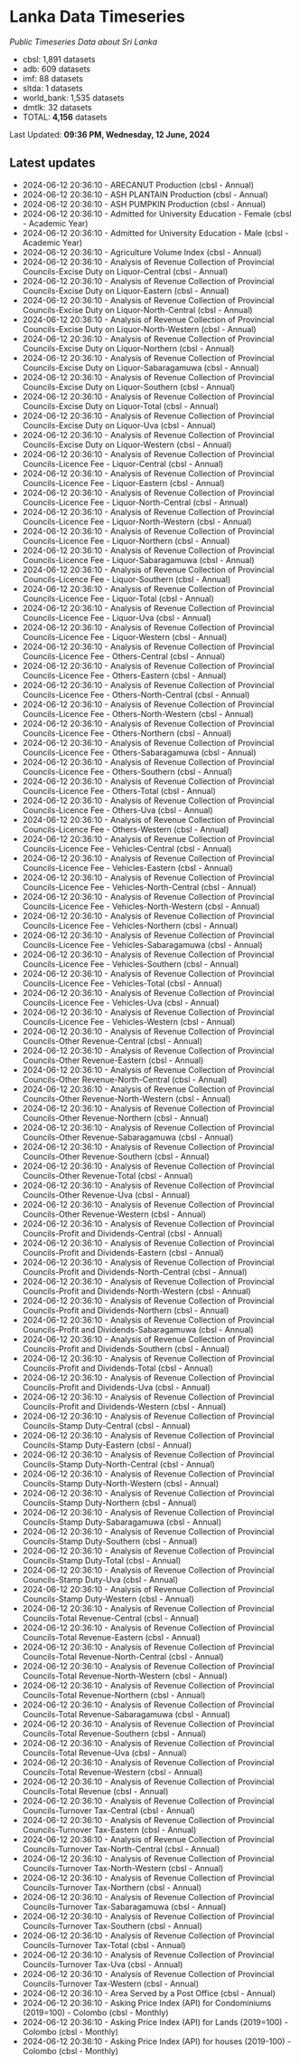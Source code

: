 # Lanka Data Timeseries
*Public Timeseries Data about Sri Lanka*

* cbsl: 1,891 datasets
* adb: 609 datasets
* imf: 88 datasets
* sltda: 1 datasets
* world_bank: 1,535 datasets
* dmtlk: 32 datasets
* TOTAL: **4,156** datasets

Last Updated: **09:36 PM, Wednesday, 12 June, 2024**

## Latest updates

* 2024-06-12 20:36:10 - ARECANUT Production (cbsl - Annual)
* 2024-06-12 20:36:10 - ASH PLANTAIN Production (cbsl - Annual)
* 2024-06-12 20:36:10 - ASH PUMPKIN Production (cbsl - Annual)
* 2024-06-12 20:36:10 - Admitted for University Education - Female (cbsl - Academic Year)
* 2024-06-12 20:36:10 - Admitted for University Education - Male (cbsl - Academic Year)
* 2024-06-12 20:36:10 - Agriculture Volume Index (cbsl - Annual)
* 2024-06-12 20:36:10 - Analysis of Revenue Collection of Provincial Councils-Excise Duty on Liquor-Central (cbsl - Annual)
* 2024-06-12 20:36:10 - Analysis of Revenue Collection of Provincial Councils-Excise Duty on Liquor-Eastern (cbsl - Annual)
* 2024-06-12 20:36:10 - Analysis of Revenue Collection of Provincial Councils-Excise Duty on Liquor-North-Central (cbsl - Annual)
* 2024-06-12 20:36:10 - Analysis of Revenue Collection of Provincial Councils-Excise Duty on Liquor-North-Western (cbsl - Annual)
* 2024-06-12 20:36:10 - Analysis of Revenue Collection of Provincial Councils-Excise Duty on Liquor-Northern (cbsl - Annual)
* 2024-06-12 20:36:10 - Analysis of Revenue Collection of Provincial Councils-Excise Duty on Liquor-Sabaragamuwa (cbsl - Annual)
* 2024-06-12 20:36:10 - Analysis of Revenue Collection of Provincial Councils-Excise Duty on Liquor-Southern (cbsl - Annual)
* 2024-06-12 20:36:10 - Analysis of Revenue Collection of Provincial Councils-Excise Duty on Liquor-Total (cbsl - Annual)
* 2024-06-12 20:36:10 - Analysis of Revenue Collection of Provincial Councils-Excise Duty on Liquor-Uva (cbsl - Annual)
* 2024-06-12 20:36:10 - Analysis of Revenue Collection of Provincial Councils-Excise Duty on Liquor-Western (cbsl - Annual)
* 2024-06-12 20:36:10 - Analysis of Revenue Collection of Provincial Councils-Licence Fee - Liquor-Central (cbsl - Annual)
* 2024-06-12 20:36:10 - Analysis of Revenue Collection of Provincial Councils-Licence Fee - Liquor-Eastern (cbsl - Annual)
* 2024-06-12 20:36:10 - Analysis of Revenue Collection of Provincial Councils-Licence Fee - Liquor-North-Central (cbsl - Annual)
* 2024-06-12 20:36:10 - Analysis of Revenue Collection of Provincial Councils-Licence Fee - Liquor-North-Western (cbsl - Annual)
* 2024-06-12 20:36:10 - Analysis of Revenue Collection of Provincial Councils-Licence Fee - Liquor-Northern (cbsl - Annual)
* 2024-06-12 20:36:10 - Analysis of Revenue Collection of Provincial Councils-Licence Fee - Liquor-Sabaragamuwa (cbsl - Annual)
* 2024-06-12 20:36:10 - Analysis of Revenue Collection of Provincial Councils-Licence Fee - Liquor-Southern (cbsl - Annual)
* 2024-06-12 20:36:10 - Analysis of Revenue Collection of Provincial Councils-Licence Fee - Liquor-Total (cbsl - Annual)
* 2024-06-12 20:36:10 - Analysis of Revenue Collection of Provincial Councils-Licence Fee - Liquor-Uva (cbsl - Annual)
* 2024-06-12 20:36:10 - Analysis of Revenue Collection of Provincial Councils-Licence Fee - Liquor-Western (cbsl - Annual)
* 2024-06-12 20:36:10 - Analysis of Revenue Collection of Provincial Councils-Licence Fee - Others-Central (cbsl - Annual)
* 2024-06-12 20:36:10 - Analysis of Revenue Collection of Provincial Councils-Licence Fee - Others-Eastern (cbsl - Annual)
* 2024-06-12 20:36:10 - Analysis of Revenue Collection of Provincial Councils-Licence Fee - Others-North-Central (cbsl - Annual)
* 2024-06-12 20:36:10 - Analysis of Revenue Collection of Provincial Councils-Licence Fee - Others-North-Western (cbsl - Annual)
* 2024-06-12 20:36:10 - Analysis of Revenue Collection of Provincial Councils-Licence Fee - Others-Northern (cbsl - Annual)
* 2024-06-12 20:36:10 - Analysis of Revenue Collection of Provincial Councils-Licence Fee - Others-Sabaragamuwa (cbsl - Annual)
* 2024-06-12 20:36:10 - Analysis of Revenue Collection of Provincial Councils-Licence Fee - Others-Southern (cbsl - Annual)
* 2024-06-12 20:36:10 - Analysis of Revenue Collection of Provincial Councils-Licence Fee - Others-Total (cbsl - Annual)
* 2024-06-12 20:36:10 - Analysis of Revenue Collection of Provincial Councils-Licence Fee - Others-Uva (cbsl - Annual)
* 2024-06-12 20:36:10 - Analysis of Revenue Collection of Provincial Councils-Licence Fee - Others-Western (cbsl - Annual)
* 2024-06-12 20:36:10 - Analysis of Revenue Collection of Provincial Councils-Licence Fee - Vehicles-Central (cbsl - Annual)
* 2024-06-12 20:36:10 - Analysis of Revenue Collection of Provincial Councils-Licence Fee - Vehicles-Eastern (cbsl - Annual)
* 2024-06-12 20:36:10 - Analysis of Revenue Collection of Provincial Councils-Licence Fee - Vehicles-North-Central (cbsl - Annual)
* 2024-06-12 20:36:10 - Analysis of Revenue Collection of Provincial Councils-Licence Fee - Vehicles-North-Western (cbsl - Annual)
* 2024-06-12 20:36:10 - Analysis of Revenue Collection of Provincial Councils-Licence Fee - Vehicles-Northern (cbsl - Annual)
* 2024-06-12 20:36:10 - Analysis of Revenue Collection of Provincial Councils-Licence Fee - Vehicles-Sabaragamuwa (cbsl - Annual)
* 2024-06-12 20:36:10 - Analysis of Revenue Collection of Provincial Councils-Licence Fee - Vehicles-Southern (cbsl - Annual)
* 2024-06-12 20:36:10 - Analysis of Revenue Collection of Provincial Councils-Licence Fee - Vehicles-Total (cbsl - Annual)
* 2024-06-12 20:36:10 - Analysis of Revenue Collection of Provincial Councils-Licence Fee - Vehicles-Uva (cbsl - Annual)
* 2024-06-12 20:36:10 - Analysis of Revenue Collection of Provincial Councils-Licence Fee - Vehicles-Western (cbsl - Annual)
* 2024-06-12 20:36:10 - Analysis of Revenue Collection of Provincial Councils-Other Revenue-Central (cbsl - Annual)
* 2024-06-12 20:36:10 - Analysis of Revenue Collection of Provincial Councils-Other Revenue-Eastern (cbsl - Annual)
* 2024-06-12 20:36:10 - Analysis of Revenue Collection of Provincial Councils-Other Revenue-North-Central (cbsl - Annual)
* 2024-06-12 20:36:10 - Analysis of Revenue Collection of Provincial Councils-Other Revenue-North-Western (cbsl - Annual)
* 2024-06-12 20:36:10 - Analysis of Revenue Collection of Provincial Councils-Other Revenue-Northern (cbsl - Annual)
* 2024-06-12 20:36:10 - Analysis of Revenue Collection of Provincial Councils-Other Revenue-Sabaragamuwa (cbsl - Annual)
* 2024-06-12 20:36:10 - Analysis of Revenue Collection of Provincial Councils-Other Revenue-Southern (cbsl - Annual)
* 2024-06-12 20:36:10 - Analysis of Revenue Collection of Provincial Councils-Other Revenue-Total (cbsl - Annual)
* 2024-06-12 20:36:10 - Analysis of Revenue Collection of Provincial Councils-Other Revenue-Uva (cbsl - Annual)
* 2024-06-12 20:36:10 - Analysis of Revenue Collection of Provincial Councils-Other Revenue-Western (cbsl - Annual)
* 2024-06-12 20:36:10 - Analysis of Revenue Collection of Provincial Councils-Profit and Dividends-Central (cbsl - Annual)
* 2024-06-12 20:36:10 - Analysis of Revenue Collection of Provincial Councils-Profit and Dividends-Eastern (cbsl - Annual)
* 2024-06-12 20:36:10 - Analysis of Revenue Collection of Provincial Councils-Profit and Dividends-North-Central (cbsl - Annual)
* 2024-06-12 20:36:10 - Analysis of Revenue Collection of Provincial Councils-Profit and Dividends-North-Western (cbsl - Annual)
* 2024-06-12 20:36:10 - Analysis of Revenue Collection of Provincial Councils-Profit and Dividends-Northern (cbsl - Annual)
* 2024-06-12 20:36:10 - Analysis of Revenue Collection of Provincial Councils-Profit and Dividends-Sabaragamuwa (cbsl - Annual)
* 2024-06-12 20:36:10 - Analysis of Revenue Collection of Provincial Councils-Profit and Dividends-Southern (cbsl - Annual)
* 2024-06-12 20:36:10 - Analysis of Revenue Collection of Provincial Councils-Profit and Dividends-Total (cbsl - Annual)
* 2024-06-12 20:36:10 - Analysis of Revenue Collection of Provincial Councils-Profit and Dividends-Uva (cbsl - Annual)
* 2024-06-12 20:36:10 - Analysis of Revenue Collection of Provincial Councils-Profit and Dividends-Western (cbsl - Annual)
* 2024-06-12 20:36:10 - Analysis of Revenue Collection of Provincial Councils-Stamp Duty-Central (cbsl - Annual)
* 2024-06-12 20:36:10 - Analysis of Revenue Collection of Provincial Councils-Stamp Duty-Eastern (cbsl - Annual)
* 2024-06-12 20:36:10 - Analysis of Revenue Collection of Provincial Councils-Stamp Duty-North-Central (cbsl - Annual)
* 2024-06-12 20:36:10 - Analysis of Revenue Collection of Provincial Councils-Stamp Duty-North-Western (cbsl - Annual)
* 2024-06-12 20:36:10 - Analysis of Revenue Collection of Provincial Councils-Stamp Duty-Northern (cbsl - Annual)
* 2024-06-12 20:36:10 - Analysis of Revenue Collection of Provincial Councils-Stamp Duty-Sabaragamuwa (cbsl - Annual)
* 2024-06-12 20:36:10 - Analysis of Revenue Collection of Provincial Councils-Stamp Duty-Southern (cbsl - Annual)
* 2024-06-12 20:36:10 - Analysis of Revenue Collection of Provincial Councils-Stamp Duty-Total (cbsl - Annual)
* 2024-06-12 20:36:10 - Analysis of Revenue Collection of Provincial Councils-Stamp Duty-Uva (cbsl - Annual)
* 2024-06-12 20:36:10 - Analysis of Revenue Collection of Provincial Councils-Stamp Duty-Western (cbsl - Annual)
* 2024-06-12 20:36:10 - Analysis of Revenue Collection of Provincial Councils-Total Revenue-Central (cbsl - Annual)
* 2024-06-12 20:36:10 - Analysis of Revenue Collection of Provincial Councils-Total Revenue-Eastern (cbsl - Annual)
* 2024-06-12 20:36:10 - Analysis of Revenue Collection of Provincial Councils-Total Revenue-North-Central (cbsl - Annual)
* 2024-06-12 20:36:10 - Analysis of Revenue Collection of Provincial Councils-Total Revenue-North-Western (cbsl - Annual)
* 2024-06-12 20:36:10 - Analysis of Revenue Collection of Provincial Councils-Total Revenue-Northern (cbsl - Annual)
* 2024-06-12 20:36:10 - Analysis of Revenue Collection of Provincial Councils-Total Revenue-Sabaragamuwa (cbsl - Annual)
* 2024-06-12 20:36:10 - Analysis of Revenue Collection of Provincial Councils-Total Revenue-Southern (cbsl - Annual)
* 2024-06-12 20:36:10 - Analysis of Revenue Collection of Provincial Councils-Total Revenue-Uva (cbsl - Annual)
* 2024-06-12 20:36:10 - Analysis of Revenue Collection of Provincial Councils-Total Revenue-Western (cbsl - Annual)
* 2024-06-12 20:36:10 - Analysis of Revenue Collection of Provincial Councils-Total Revenue (cbsl - Annual)
* 2024-06-12 20:36:10 - Analysis of Revenue Collection of Provincial Councils-Turnover Tax-Central (cbsl - Annual)
* 2024-06-12 20:36:10 - Analysis of Revenue Collection of Provincial Councils-Turnover Tax-Eastern (cbsl - Annual)
* 2024-06-12 20:36:10 - Analysis of Revenue Collection of Provincial Councils-Turnover Tax-North-Central (cbsl - Annual)
* 2024-06-12 20:36:10 - Analysis of Revenue Collection of Provincial Councils-Turnover Tax-North-Western (cbsl - Annual)
* 2024-06-12 20:36:10 - Analysis of Revenue Collection of Provincial Councils-Turnover Tax-Northern (cbsl - Annual)
* 2024-06-12 20:36:10 - Analysis of Revenue Collection of Provincial Councils-Turnover Tax-Sabaragamuwa (cbsl - Annual)
* 2024-06-12 20:36:10 - Analysis of Revenue Collection of Provincial Councils-Turnover Tax-Southern (cbsl - Annual)
* 2024-06-12 20:36:10 - Analysis of Revenue Collection of Provincial Councils-Turnover Tax-Total (cbsl - Annual)
* 2024-06-12 20:36:10 - Analysis of Revenue Collection of Provincial Councils-Turnover Tax-Uva (cbsl - Annual)
* 2024-06-12 20:36:10 - Analysis of Revenue Collection of Provincial Councils-Turnover Tax-Western (cbsl - Annual)
* 2024-06-12 20:36:10 - Area Served by a Post Office (cbsl - Annual)
* 2024-06-12 20:36:10 - Asking Price Index (API) for Condominiums (2019=100) - Colombo (cbsl - Monthly)
* 2024-06-12 20:36:10 - Asking Price Index (API) for Lands (2019=100) - Colombo (cbsl - Monthly)
* 2024-06-12 20:36:10 - Asking Price Index (API) for houses (2019-100) - Colombo (cbsl - Monthly)